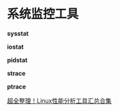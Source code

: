 # 系统监控工具

**sysstat**

**iostat**

**pidstat**

**strace**

**ptrace**

[超全整理！Linux性能分析工具汇总合集](https://cloud.tencent.com/developer/article/1431282)

